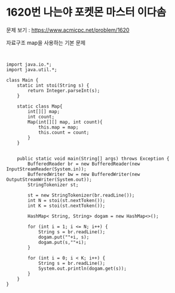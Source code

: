 # 1620번 나는야 포켓몬 마스터 이다솜

문제 보기 : <https://www.acmicpc.net/problem/1620>

자료구조 map을 사용하는 기본 문제

<pre><code>

import java.io.*;
import java.util.*;

class Main {
    static int stoi(String s) {
        return Integer.parseInt(s);
    }

    static class Map{
        int[][] map;
        int count;
        Map(int[][] map, int count){
            this.map = map;
            this.count = count;
        }
    }
    

    public static void main(String[] args) throws Exception {
        BufferedReader br = new BufferedReader(new InputStreamReader(System.in));
        BufferedWriter bw = new BufferedWriter(new OutputStreamWriter(System.out));
        StringTokenizer st;

        st = new StringTokenizer(br.readLine());
        int N = stoi(st.nextToken());
        int K = stoi(st.nextToken());

        HashMap< String, String> dogam = new HashMap<>();

        for (int i = 1; i <= N; i++) {
            String s = br.readLine();
            dogam.put(""+i, s);
            dogam.put(s,""+i);
        }

        for (int i = 0; i < K; i++) {
            String s = br.readLine();
            System.out.println(dogam.get(s));
        }
    }
}

</code></pre>